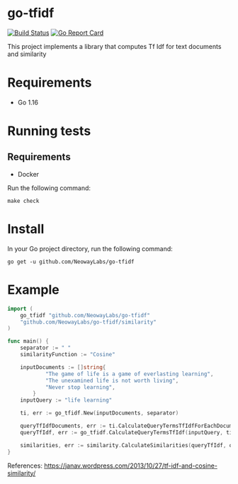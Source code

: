 # go-tfidf
[![Build Status](https://travis-ci.org/NeowayLabs/go-tfidf.svg?branch=master)](https://travis-ci.org/NeowayLabs/go-tfidf)
[![Go Report Card](https://goreportcard.com/badge/github.com/NeowayLabs/go-tfidf)](https://goreportcard.com/report/github.com/NeowayLabs/go-tfidf)

This project implements a library that computes Tf Idf for text documents and similarity


# Requirements

- Go 1.16

# Running tests

## Requirements

- Docker

Run the following command:

```
make check
```

# Install

In your Go project directory, run the following command:

```
go get -u github.com/NeowayLabs/go-tfidf
```

# Example

```go
import (
	go_tfidf "github.com/NeowayLabs/go-tfidf"
	"github.com/NeowayLabs/go-tfidf/similarity"
)

func main() {
	separator := " "
	similarityFunction := "Cosine"

	inputDocuments := []string{
			"The game of life is a game of everlasting learning",
			"The unexamined life is not worth living",
			"Never stop learning",
		}
	inputQuery := "life learning"

	ti, err := go_tfidf.New(inputDocuments, separator)

	queryTfIdfDocuments, err := ti.CalculateQueryTermsTfIdfForEachDocument(inputQuery)
	queryTfIdf, err := go_tfidf.CalculateQueryTermsTfIdf(inputQuery, ti.DocumentSeparator)

	similarities, err := similarity.CalculateSimilarities(queryTfIdf, queryTfIdfDocuments, similarityFunction)
}

```


References: https://janav.wordpress.com/2013/10/27/tf-idf-and-cosine-similarity/